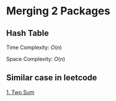 # Merging 2 Packages

## Hash Table

Time Complexity: $O(n)$

Space Complexity: $O(n)$

## Similar case in leetcode

[1. Two Sum](https://leetcode.com/problems/two-sum/)